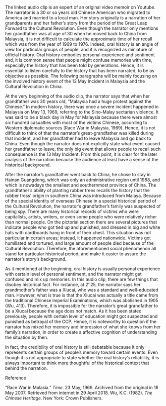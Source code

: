
The linked audio clip is an expert of an original video memoir on Youtube. The narrator is a 30 or so years old Chinese American who migrated to America and married to a local man. Her story originally is a narration of her grandparents and her father’s story from the period of the Great Leap Forward to the Cultural Revolution. Even though the narrator only mentions her grandfather was at age of 30 when he moved back to China from Malaysia, it is not difficult to calculate the approximate time of her recall which was from the year of 1969 to 1976. Indeed, oral history is an angle of view for particular groups of people, and it is recognized as miniature of official history. Oral history embodies personal experience and sentiment and, it is common sense that people might confuse memories with time, especially the history that has been told by generations. Hence, it is essential to listen carefully to the history that has been narrated, to be as objective as possible. The following paragraphs will be mainly focusing on the involved history event of the 13 May Incident in Malaysia and the Cultural Revolution in China.

At the very beginning of the audio clip, the narrator says that when her grandfather was 30 years old, “Malaysia had a huge protest against the Chinese.” In modern history, there was once a severe incident happened in Malaysia on May 13, 1969, referring to the Sino-Malay sectarian violence. It was said to be a black day in May for Malaysia because there were almost six hundred casualties with most of the victims Chinese, according to Western diplomatic sources (Race War in Malaysia, 1969). Hence, it is not difficult to think of that the narrator’s great-grandfather was killed during that incident, and her grandfather had to leave Malaysia and go back to China. Even though the narrator does not explicitly state what event caused her grandfather to leave, the only big event that allows people to recall such consequence is the 13 May Incident. From this point, it is clear for the later analysis of the narration because the audience at least have a sense of the historical background.

After the narrator’s grandfather went back to China, he chose to stay in Hainan Guangdong, which was only an administrative region until 1988, and which is nowadays the smallest and southernmost province of China. The grandfather’s ability of planting rubber trees recalls the history that the rubber tress’ origin in southern China was introduced from Malaya. Because of the special identity of overseas Chinese in a special historical period of the Cultural Revolution, the narrator’s grandfather’s family was suspected of being spy. There are many historical records of victims who were capitalists, artists, writers, or even some people who were relatively richer than normal people. On the pictorial section there are several pictures that indicate people who got tied up and punished, and dressed in big and white hats with cardboards hang in front of their chest. This situation was not particular in certain areas; instead, it happened nationwide. Victims got humiliated and tortured, and large amount of people died because of the Cultural Revolution. Therefore, the aforementioned social phenomenon all stand for particular historical period, and make it easier to assure the narrator’s story’s background.

As it mentioned at the beginning, oral history is usually personal experience with certain level of personal sentiment, and the narrator might get confused and mix up memories. In this audio clip, there are few things that disobey historical fact. For instance, at 2’’25, the narrator says her grandmother’s father was a Xiucai, who was a standard and well-educated man. However, what is true is that the Xiucai was actually a title came from the traditional Chinese Imperial Examinations, which was abolished in 1905 (Wu, 413). Therefore, it is impossible for the narrator’s great grandfather to be a Xiucai because the age does not match. As it has been stated previously, people with certain level of education might got suspected and punished as betrayal of the CCP. Hence, it is noteworthy to question if the narrator has mixed her memory and impression of what she knows from her family’s narration, in order to create a affective cognition of understanding the situation by then.

In fact, the credibility of oral history is still debatable because it only represents certain groups of people’s memory toward certain events. Even though it is not appropriate to state whether the oral history’s reliability, it is always important to think more thoughtful of the historical context that behind the narration.


Reference

“Race War in Malasia.” _Time_. 23 May, 1969. Archived from the original in 18 May 2007. Retrieved from internet in 29 April 2018.
Wu, K.C. (1982). _The Chinese Heritage._ New York: Crown Publishers.
